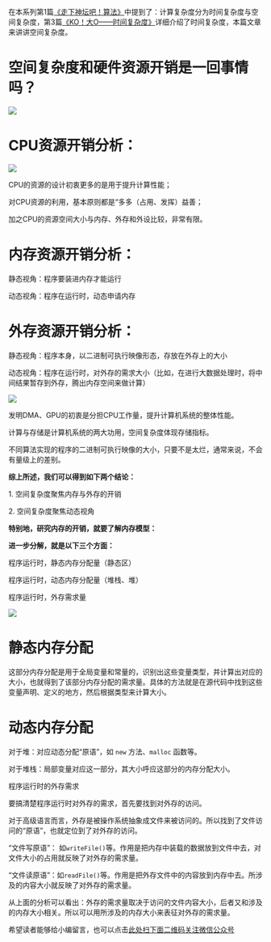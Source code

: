 在本系列第1篇[《走下神坛吧！算法》](https://www.ycbbs.vip/?p=1889)中提到了：计算复杂度分为时间复杂度与空间复杂度，第3篇[《KO！大O——时间复杂度》](https://www.ycbbs.vip/?p=1899)详细介绍了时间复杂度，本篇文章来讲讲空间复杂度。


# **空间复杂度和硬件资源开销是一回事情吗？**


![](https://gitee.com/duchaochen/gongzhonghao/raw/master/%E4%B8%AA%E4%BA%BA%E5%8D%9A%E5%AE%A2%E6%96%87%E7%AB%A0/%E6%95%B0%E6%8D%AE%E7%BB%93%E6%9E%84%E4%B8%8E%E7%AE%97%E6%B3%95/image/04-1.png)


# **CPU资源开销分析：**

![](https://gitee.com/duchaochen/gongzhonghao/raw/master/%E4%B8%AA%E4%BA%BA%E5%8D%9A%E5%AE%A2%E6%96%87%E7%AB%A0/%E6%95%B0%E6%8D%AE%E7%BB%93%E6%9E%84%E4%B8%8E%E7%AE%97%E6%B3%95/image/04-2.png)

CPU的资源的设计初衷更多的是用于提升计算性能；

对CPU资源的利用，基本原则都是“多多（占用、发挥）益善；

加之CPU的资源空间大小与内存、外存和外设比较，非常有限。


# **内存资源开销分析：**


静态视角：程序要装进内存才能运行

动态视角：程序在运行时，动态申请内存


# **外存资源开销分析：**

静态视角：程序本身，以二进制可执行映像形态，存放在外存上的大小

动态视角：程序在运行时，对外存的需求大小（比如，在进行大数据处理时，将中间结果暂存到外存，腾出内存空间来做计算）

![](https://gitee.com/duchaochen/gongzhonghao/raw/master/%E4%B8%AA%E4%BA%BA%E5%8D%9A%E5%AE%A2%E6%96%87%E7%AB%A0/%E6%95%B0%E6%8D%AE%E7%BB%93%E6%9E%84%E4%B8%8E%E7%AE%97%E6%B3%95/image/04-3.png)

发明DMA、GPU的初衷是分担CPU工作量，提升计算机系统的整体性能。

计算与存储是计算机系统的两大功用，空间复杂度体现存储指标。

不同算法实现的程序的二进制可执行映像的大小，只要不是太烂，通常来说，不会有量级上的差别。

**综上所述，我们可以得到如下两个结论：**

1\. 空间复杂度聚焦内存与外存的开销

2\. 空间复杂度聚焦动态视角

**特别地，研究内存的开销，就要了解内存模型：**

**进一步分解，就是以下三个方面：**

程序运行时，静态内存分配量（静态区）

程序运行时，动态内存分配量（堆栈、堆）

程序运行时，外存需求量

![](https://gitee.com/duchaochen/gongzhonghao/raw/master/%E4%B8%AA%E4%BA%BA%E5%8D%9A%E5%AE%A2%E6%96%87%E7%AB%A0/%E6%95%B0%E6%8D%AE%E7%BB%93%E6%9E%84%E4%B8%8E%E7%AE%97%E6%B3%95/image/04-4.png)


# **静态内存分配**


这部分内存分配是用于全局变量和常量的，识别出这些变量类型，并计算出对应的大小，也就得到了该部分内存分配的需求量。具体的方法就是在源代码中找到这些变量声明、定义的地方，然后根据类型来计算大小。


# **动态内存分配**


对于堆：对应动态分配“原语”，如 `new` 方法、`malloc` 函数等。

对于堆栈：局部变量对应这一部分，其大小呼应这部分的内存分配大小。

程序运行时的外存需求

要搞清楚程序运行时对外存的需求，首先要找到对外存的访问。

对于高级语言而言，外存是被操作系统抽象成文件来被访问的。所以找到了文件访问的“原语”，也就定位到了对外存的访问。

“文件写原语”： 如`writeFile()`等。作用是把内存中装载的数据放到文件中去，对文件大小的占用就反映了对外存的需求量。

“文件读原语”：如`readFile()`等。作用是把外存文件中的内容放到内存中去。所涉及的内容大小就反映了对外存的需求量。

从上面的分析可以看出：外存的需求量取决于访问的文件内容大小，后者又和涉及的内存大小相关。所以可以用所涉及的内存大小来表征对外存的需求量。


希望读者能够给小编留言，也可以点击[此处扫下面二维码关注微信公众号](https://www.ycbbs.vip/?p=28 "此处扫下面二维码关注微信公众号")